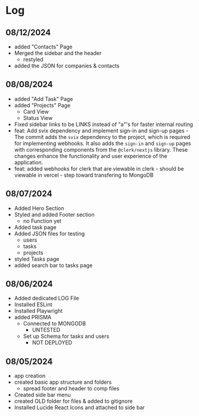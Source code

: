 # Log

## 08/12/2024

- added "Contacts" Page
- Merged the sidebar and the header
  - restyled
- added the JSON for companies & contacts

## 08/08/2024

- added "Add Task" Page
- added "Projects" Page
  - Card View
  - Status View
- Fixed sidebar links to be LINKS instead of "a"'s for faster internal routing
- feat: Add svix dependency and implement sign-in and sign-up pages
  -The commit adds the `svix` dependency to the project, which is required for implementing webhooks. It also adds the `sign-in` and `sign-up` pages with corresponding components from the `@clerk/nextjs` library. These changes enhance the functionality and user experience of the application.
- feat: added webhooks for clerk that are viewable in clerk - should be viewable in vercel - step toward transfering to MongoDB

## 08/07/2024

- Added Hero Section
- Styled and added Footer section
  - no Function yet
- Added task page
- Added JSON files for testing
  - users
  - tasks
  - projects
- styled Tasks page
- added search bar to tasks page

## 08/06/2024

- Added dedicated LOG File
- Installed ESLint
- Installed Playwright
- added PRISMA
  - Connected to MONGODB
    - UNTESTED
  - Set up Schema for tasks and users
    - NOT DEPLOYED

## 08/05/2024

- app creation
- created basic app structure and folders
  - spread footer and header to comp files
- Created side bar menu
- created OLD folder for files & added to gitignore
- Installed Lucide React Icons and attached to side bar
